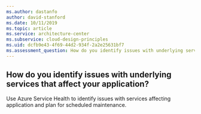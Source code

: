 ```yaml
---
ms.author: dastanfo
author: david-stanford
ms.date: 10/11/2019
ms.topic: article
ms.service: architecture-center
ms.subservice: cloud-design-principles
ms.uid: dcfb9e43-4f69-44d2-934f-2a2e25631bf7
ms.assessment_question: How do you identify issues with underlying services that affect your application?
---
```

## How do you identify issues with underlying services that affect your application?

Use Azure Service Health to identify issues with services affecting application and plan for scheduled maintenance.
